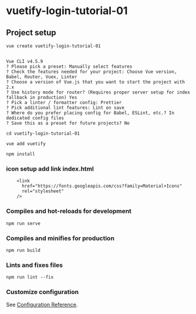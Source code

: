# vuetify-login-tutorial-01

## Project setup

```
vue create vuetify-login-tutorial-01


Vue CLI v4.5.9
? Please pick a preset: Manually select features
? Check the features needed for your project: Choose Vue version, Babel, Router, Vuex, Linter
? Choose a version of Vue.js that you want to start the project with 2.x
? Use history mode for router? (Requires proper server setup for index fallback in production) Yes
? Pick a linter / formatter config: Prettier
? Pick additional lint features: Lint on save
? Where do you prefer placing config for Babel, ESLint, etc.? In dedicated config files
? Save this as a preset for future projects? No

cd vuetify-login-tutorial-01

vue add vuetify

npm install
```

### icon setup add link index.html

```
    <link
      href="https://fonts.googleapis.com/css?family=Material+Icons"
      rel="stylesheet"
    />
```

### Compiles and hot-reloads for development

```
npm run serve
```

### Compiles and minifies for production

```
npm run build
```

### Lints and fixes files

```
npm run lint --fix
```

### Customize configuration

See [Configuration Reference](https://cli.vuejs.org/config/).

